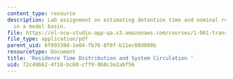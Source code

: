 ```yaml
---
content_type: resource
description: Lab assignment on estimating detention time and nominal residence time
  in a model basin.
file: https://ol-ocw-studio-app-qa.s3.amazonaws.com/courses/1-061-transport-processes-in-the-environment-fall-2008/72c49b624f18bc60cff99b8c3e2abf56_lab3rtdmanipultn.pdf
file_type: application/pdf
parent_uid: 6f09330d-1e04-fb76-8f0f-b11ec88d088b
resourcetype: Document
title: 'Residence Time Distribution and System Circulation '
uid: 72c49b62-4f18-bc60-cff9-9b8c3e2abf56
---
```

